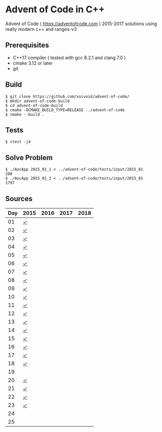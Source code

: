 # Advent of Code in C++

Advent of Code ( https://adventofcode.com ) 2015-2017 solutions using really modern c++ and ranges-v3

Prerequisites
-----

* C++17 compiler ( tested with gcc 8.2.1 and clang 7.0 )
* cmake 3.12 or later
* git

Build
-----

    $ git clone https://github.com/voivoid/advent-of-code/
    $ mkdir advent-of-code-build
    $ cd advent-of-code-build
    $ cmake -DCMAKE_BUILD_TYPE=RELEASE ../advent-of-code
    $ cmake --build .

Tests
-----

    $ ctest -j4

Solve Problem
-----

    $ ./AocApp 2015_01_1 < ../advent-of-code/tests/input/2015_01
    280
    $ ./AocApp 2015_01_2 < ../advent-of-code/tests/input/2015_01
    1797

Sources
-----

Day | 2015 | 2016 | 2017 | 2018 |
--- | ---- | ---- | ---- | ---- |
01  | [✓](https://github.com/voivoid/advent-of-code/blob/master/src/2015/problem_01.cpp)     |      |      |
02  | [✓](https://github.com/voivoid/advent-of-code/blob/master/src/2015/problem_02.cpp)     |      |      |
03  | [✓](https://github.com/voivoid/advent-of-code/blob/master/src/2015/problem_03.cpp)     |      |      |
04  | [✓](https://github.com/voivoid/advent-of-code/blob/master/src/2015/problem_04.cpp)     |      |      |
05  | [✓](https://github.com/voivoid/advent-of-code/blob/master/src/2015/problem_05.cpp)     |      |      |
06  | [✓](https://github.com/voivoid/advent-of-code/blob/master/src/2015/problem_06.cpp)     |      |      |
07  | [✓](https://github.com/voivoid/advent-of-code/blob/master/src/2015/problem_07.cpp)     |      |      |
08  | [✓](https://github.com/voivoid/advent-of-code/blob/master/src/2015/problem_08.cpp)     |      |      |
09  | [✓](https://github.com/voivoid/advent-of-code/blob/master/src/2015/problem_09.cpp)     |      |      |
10  | [✓](https://github.com/voivoid/advent-of-code/blob/master/src/2015/problem_10.cpp)     |      |      |
11  | [✓](https://github.com/voivoid/advent-of-code/blob/master/src/2015/problem_11.cpp)     |      |      |
12  | [✓](https://github.com/voivoid/advent-of-code/blob/master/src/2015/problem_12.cpp)     |      |      |
13  | [✓](https://github.com/voivoid/advent-of-code/blob/master/src/2015/problem_13.cpp)     |      |      |
14  | [✓](https://github.com/voivoid/advent-of-code/blob/master/src/2015/problem_14.cpp)     |      |      |
15  | [✓](https://github.com/voivoid/advent-of-code/blob/master/src/2015/problem_15.cpp)     |      |      |
16  | [✓](https://github.com/voivoid/advent-of-code/blob/master/src/2015/problem_16.cpp)     |      |      |
17  | [✓](https://github.com/voivoid/advent-of-code/blob/master/src/2015/problem_17.cpp)     |      |      |
18  | [✓](https://github.com/voivoid/advent-of-code/blob/master/src/2015/problem_18.cpp)     |      |      |
19  |      |      |      |
20  | [✓](https://github.com/voivoid/advent-of-code/blob/master/src/2015/problem_20.cpp)     |      |      |
21  | [✓](https://github.com/voivoid/advent-of-code/blob/master/src/2015/problem_21.cpp)     |      |      |
22  | [✓](https://github.com/voivoid/advent-of-code/blob/master/src/2015/problem_22.cpp)     |      |      |
23  | [✓](https://github.com/voivoid/advent-of-code/blob/master/src/2015/problem_23.cpp)     |      |      |
24  |      |      |      |
25  |      |      |      |
